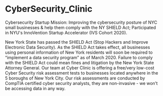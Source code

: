 # CyberSecurity_Clinic
Cybersecurity Startup
Mission: Improving the cybersecurity posture of NYC small businesses & help them comply with the NY SHIELD Act;
Participated in NYU's InnoVention Startup Accelerator (IVS Cohort 2020).

New York State has passed the SHIELD Act (Stop Hackers and Improve Electronic Data Security). As the SHIELD Act takes effect, all businesses using personal information of New York residents will soon be required to “implement a data security program” as of March 2020. Failure to comply with the SHIELD Act could mean fines and litigation by the New York State Attorney General. 
Our team at Cyber Clinic is offering a free/very low-cost Cyber Security risk assessment tests to businesses located anywhere in the 5 boroughs of New York City. Our risk assessments are conducted by CompTIA certified cyber security analysts, they are non-invasive - we won’t be accessing data in any way.

